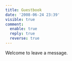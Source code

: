 ```yaml
---
title: Guestbook
date: '2008-06-24 23:39'
visible: true
comment:
  enable: true
  reply: true
  reverse: true
---
```

Welcome to leave a message.
